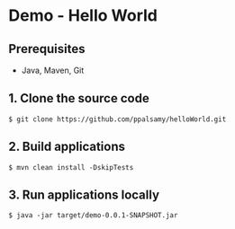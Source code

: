Demo - Hello World 
==============

## Prerequisites

* Java, Maven, Git


## 1. Clone the source code

    $ git clone https://github.com/ppalsamy/helloWorld.git 

## 2. Build applications

    $ mvn clean install -DskipTests

## 3. Run applications locally

    $ java -jar target/demo-0.0.1-SNAPSHOT.jar
